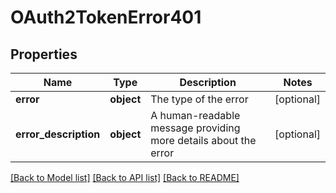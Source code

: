# OAuth2TokenError401

## Properties
Name | Type | Description | Notes
------------ | ------------- | ------------- | -------------
**error** | **object** | The type of the error | [optional] 
**error_description** | **object** | A human-readable message providing more details about the error | [optional] 

[[Back to Model list]](../README.md#documentation-for-models) [[Back to API list]](../README.md#documentation-for-api-endpoints) [[Back to README]](../README.md)

